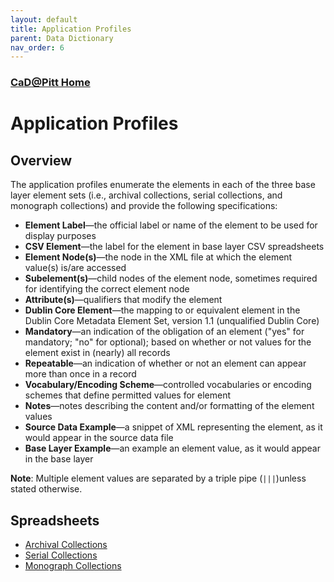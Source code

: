 ```yaml
---
layout: default
title: Application Profiles
parent: Data Dictionary
nav_order: 6
---
```


### [CaD@Pitt Home](http://cadatpitt.github.io)

# Application Profiles

## Overview
The application profiles enumerate the elements in each of the three base layer element sets (i.e., archival collections, serial collections, and monograph collections) and provide the following specifications:

* **Element Label**—the official label or name of the element to be used for display purposes
* **CSV Element**—the label for the element in base layer CSV spreadsheets
* **Element Node(s)**—the node in the XML file at which the element value(s) is/are accessed
* **Subelement(s)**—child nodes of the element node, sometimes required for identifying the correct element node
* **Attribute(s)**—qualifiers that modify the element
* **Dublin Core Element**—the mapping to or equivalent element in the Dublin Core Metadata Element Set, version 1.1 (unqualified Dublin Core)
* **Mandatory**—an indication of the obligation of an element ("yes" for mandatory; "no" for optional); based on whether or not values for the element exist in (nearly) all records
* **Repeatable**—an indication of whether or not an element can appear more than once in a record
* **Vocabulary/Encoding Scheme**—controlled vocabularies or encoding schemes that define permitted values for element
* **Notes**—notes describing the content and/or formatting of the element values
* **Source Data Example**—a snippet of XML representing the element, as it would appear in the source data file
* **Base Layer Example**—an example an element value, as it would appear in the base layer

**Note**: Multiple element values are separated by a triple pipe (`|||`)unless stated otherwise.

## Spreadsheets
* [Archival Collections](https://docs.google.com/spreadsheets/d/16ZWEPWQ78m4QxcwMkg_6XuNT-AiJJ-ww42nc0pzxZrM/edit?pli=1#gid=0)
* [Serial Collections](https://docs.google.com/spreadsheets/d/16ZWEPWQ78m4QxcwMkg_6XuNT-AiJJ-ww42nc0pzxZrM/edit?pli=1#gid=1388931419)
* [Monograph Collections](https://docs.google.com/spreadsheets/d/16ZWEPWQ78m4QxcwMkg_6XuNT-AiJJ-ww42nc0pzxZrM/edit?pli=1#gid=273764880)
